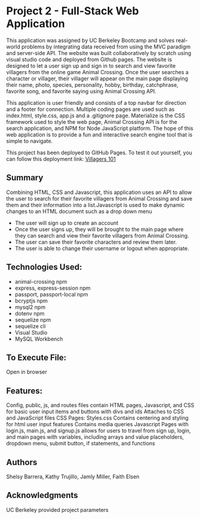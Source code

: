 # Project 2 - Full-Stack Web Application

This application was assigned by UC Berkeley Bootcamp and solves real-world problems by integrating data received from using the MVC paradigm and server-side API. The website was built collaboratively by scratch using visual studio code and deployed from Github pages. The website is designed to let a user sign up and sign in to search and view favorite villagers from the online game Animal Crossing. Once the user searches a character or villager, their villager will appear on the main page displaying their name, photo, species, personality, hobby, birthday, catchphrase, favorite song, and favorite saying using Animal Crossing API. 
 
This application is user friendly and consists of a top navbar for direction and a footer for connection. Multiple coding pages are used such as index.html, style.css, app.js and a .gitignore page. Materialize is the CSS framework used to style the web page, Animal Crossing API is for the search application, and NPM for Node JavaScript platform. The hope of this web application is to provide a fun and interactive search engine tool that is simple to navigate.

This project has been deployed to GitHub Pages. To test it out yourself, you can follow this deployment link: [Villagers 101](https://radiant-woodland-55913.herokuapp.com/)

## Summary
Combining HTML, CSS and Javascript, this application uses an API to allow the user to search for their favorite villagers from Animal Crossing and save them and their information into a list.Javascript is used to make dynamic changes to an HTML document such as a drop down menu
* The user will sign up to create an account
* Once the user signs up, they will be brought to the main page where they can search and view their favorite villagers from Animal Crossing. 
* The user can save their favorite characters and review them later. 
* The user is able to change their username or logout when appropriate. 

## Technologies Used:
* animal-crossing npm
* express, express-session npm
* passport, passport-local npm
* bcryptjs npm
* mysql2 npm
* dotenv npm
* sequelize npm
* sequelize cli
* Visual Studio
* MySQL Workbench
 
## To Execute File:
Open in browser

## Features:
Config, public, js, and routes files contain HTML pages, Javascript, and CSS for basic user input items and buttons with divs and ids Attaches to CSS and JavaScript files
CSS Pages: Styles.css Contains centering and styling for html user input features Contains media queries
Javascript Pages with login.js, main.js, and signup.js allows for users to travel from sign up, login, and main pages with variables, including arrays and value placeholders, dropdown menu, submit button, if statements, and functions

## Authors
Shelsy Barrera,  Kathy Trujillo, Jamly Miller, Faith Elsen

## Acknowledgments
UC Berkeley provided project parameters
